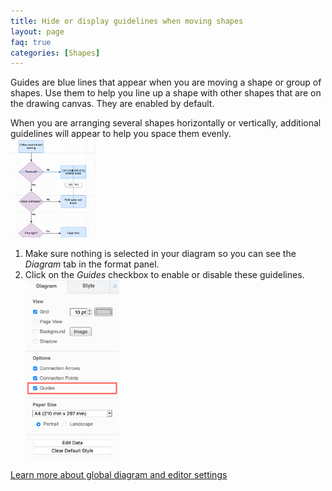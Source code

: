 ```yaml
---
title: Hide or display guidelines when moving shapes
layout: page
faq: true
categories: [Shapes]
---
```


Guides are blue lines that appear when you are moving a shape or group of shapes. Use them to help you line up a shape with other shapes that are on the drawing canvas. They are enabled by default.

When you are arranging several shapes horizontally or vertically, additional guidelines will appear to help you space them evenly. 
<br /><img src="/assets/img/blog/guides.png" style="width=100%;max-width:135px;height:auto;" alt="Guides appear to help you line up shapes horizontally and vertically"> 

1. Make sure nothing is selected in your diagram so you can see the _Diagram_ tab in the format panel.
2. Click on the _Guides_ checkbox to enable or disable these guidelines.
<br /><img src="/assets/img/blog/diagram-tab-guides.png" style="width=100%;max-width:150px;height:auto;" alt="Click on the Guides checkbox to enable or disable the guiding lines that appear to help you line up a shape to existing shapes">

[Learn more about global diagram and editor settings](/doc/faq/diagram-options.html)